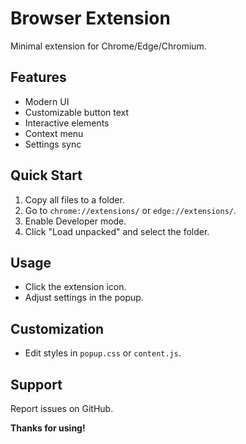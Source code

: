 # Browser Extension

Minimal extension for Chrome/Edge/Chromium.

## Features

- Modern UI
- Customizable button text
- Interactive elements
- Context menu
- Settings sync

## Quick Start

1. Copy all files to a folder.
2. Go to `chrome://extensions/` or `edge://extensions/`.
3. Enable Developer mode.
4. Click "Load unpacked" and select the folder.

## Usage

- Click the extension icon.
- Adjust settings in the popup.

## Customization

- Edit styles in `popup.css` or `content.js`.

## Support

Report issues on GitHub.

**Thanks for using!**
